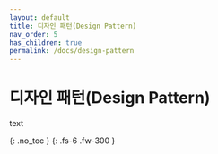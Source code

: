```yaml
---
layout: default
title: 디자인 패턴(Design Pattern)
nav_order: 5
has_children: true
permalink: /docs/design-pattern
---
```


# 디자인 패턴(Design Pattern)
text

{: .no_toc }
{: .fs-6 .fw-300 }
